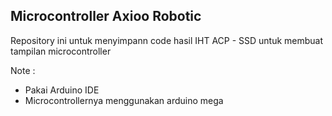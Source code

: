 ## Microcontroller Axioo Robotic

Repository ini untuk menyimpann code hasil IHT ACP - SSD untuk membuat tampilan microcontroller 

Note :
- Pakai Arduino IDE
- Microcontrollernya menggunakan arduino mega
